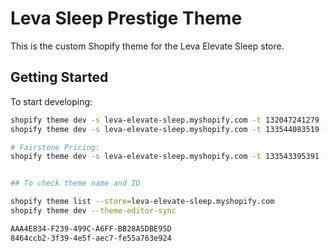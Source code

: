 # Leva Sleep Prestige Theme
This is the custom Shopify theme for the Leva Elevate Sleep store.

## Getting Started

To start developing:
```bash
shopify theme dev -s leva-elevate-sleep.myshopify.com -t 132047241279 --theme-editor-sync
shopify theme dev -s leva-elevate-sleep.myshopify.com -t 133544083519 --theme-editor-sync

# Fairstone Pricing:
shopify theme dev -s leva-elevate-sleep.myshopify.com -t 133543395391 --theme-editor-sync


## To check theme name and ID

shopify theme list --store=leva-elevate-sleep.myshopify.com
shopify theme dev --theme-editor-sync

AAA4E834-F239-499C-A6FF-BB28A5DBE95D
8464ccb2-3f39-4e5f-aec7-fe55a763e924